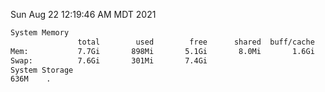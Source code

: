 Sun Aug 22 12:19:46 AM MDT 2021
```bash
System Memory
               total        used        free      shared  buff/cache   available
Mem:           7.7Gi       898Mi       5.1Gi       8.0Mi       1.6Gi       6.5Gi
Swap:          7.6Gi       301Mi       7.4Gi
System Storage
636M	.
```
```bash
